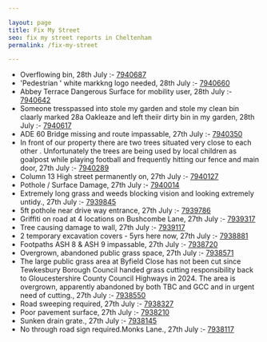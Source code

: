 ```yaml
---

layout: page
title: Fix My Street
seo: fix my street reports in Cheltenham
permalink: /fix-my-street

---
```


<!-- fix_marker starts -->

- Overflowing bin, 28th July :- [7940687](https://www.fixmystreet.com/report/7940687)
- 'Pedestrian ' white markkng logo needed, 28th July :- [7940660](https://www.fixmystreet.com/report/7940660)
- Abbey Terrace Dangerous Surface for mobility user, 28th July :- [7940642](https://www.fixmystreet.com/report/7940642)
- Someone tresspassed into stole my garden and stole my clean bin claarly marked 28a Oakleaze and left theiir dirty bin in my garden, 28th July :- [7940617](https://www.fixmystreet.com/report/7940617)
- ADE 60 Bridge missing and route impassable, 27th July :- [7940350](https://www.fixmystreet.com/report/7940350)
- In front of our property there are two trees situated very close to each other . Unfortunately the trees are being used by local children as goalpost while playing football and frequently hitting our fence and main door, 27th July :- [7940289](https://www.fixmystreet.com/report/7940289)
- Column 13 High street permanently on, 27th July :- [7940127](https://www.fixmystreet.com/report/7940127)
- Pothole / Surface Damage, 27th July :- [7940014](https://www.fixmystreet.com/report/7940014)
- Extremely long grass and weeds blocking vision and looking extremely untidy., 27th July :- [7939845](https://www.fixmystreet.com/report/7939845)
- 5ft pothole near drive way entrance, 27th July :- [7939786](https://www.fixmystreet.com/report/7939786)
- Griffiti on road at 4 locations on Bushcombe Lane, 27th July :- [7939317](https://www.fixmystreet.com/report/7939317)
- Tree causing damage to wall, 27th July :- [7939117](https://www.fixmystreet.com/report/7939117)
- 2 temporary excavation covers - 5yrs here now, 27th July :- [7938881](https://www.fixmystreet.com/report/7938881)
- Footpaths ASH 8 & ASH 9 impassable, 27th July :- [7938720](https://www.fixmystreet.com/report/7938720)
- Overgrown, abandoned public grass space, 27th July :- [7938571](https://www.fixmystreet.com/report/7938571)
- The large public grass area at Byfield Close has not been cut since Tewkesbury Borough Council handed grass cutting responsibility back to Gloucestershire County Council Highways in 2024. The area is overgrown, apparently abandoned by both TBC and GCC and in urgent need of cutting., 27th July :- [7938550](https://www.fixmystreet.com/report/7938550)
- Road sweeping required, 27th July :- [7938327](https://www.fixmystreet.com/report/7938327)
- Poor pavement surface, 27th July :- [7938210](https://www.fixmystreet.com/report/7938210)
- Sunken drain grate., 27th July :- [7938145](https://www.fixmystreet.com/report/7938145)
- No through road sign required.Monks Lane., 27th July :- [7938117](https://www.fixmystreet.com/report/7938117)

<!-- fix_marker ends -->